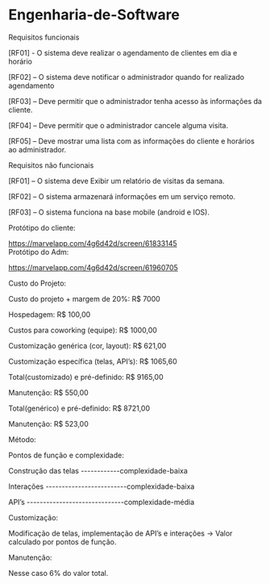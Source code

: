# Engenharia-de-Software

Requisitos funcionais  

[RF01] - O sistema deve realizar o agendamento de clientes em dia e horário  

[RF02] – O sistema deve notificar o administrador quando for realizado agendamento  

[RF03] –  Deve permitir que o administrador tenha acesso às informações da cliente.  

[RF04] –  Deve permitir que o administrador cancele alguma visita.   

[RF05] –  Deve mostrar uma lista com as informações do cliente e horários ao administrador.  

Requisitos não funcionais  

[RF01] –  O sistema deve Exibir um relatório de visitas da semana.  

[RF02] – O sistema armazenará informações em um serviço remoto.  

[RF03] – O sistema funciona na base mobile (android e IOS).   

Protótipo do cliente:  

https://marvelapp.com/4g6d42d/screen/61833145  
Protótipo do Adm:  

https://marvelapp.com/4g6d42d/screen/61960705  


Custo do Projeto:

Custo do projeto + margem de 20%: R$ 7000

Hospedagem: R$ 100,00

Custos para coworking (equipe): R$ 1000,00

Customização genérica (cor, layout): R$ 621,00

Customização específica (telas, API’s): R$ 1065,60

Total(customizado) e pré-definido: R$ 9165,00

Manutenção: R$ 550,00

Total(genérico) e pré-definido: R$ 8721,00

Manutenção: R$ 523,00



Método:

Pontos de função e complexidade:

Construção das telas ------------complexidade-baixa

Interações -------------------------complexidade-baixa

API’s ------------------------------complexidade-média



Customização:

Modificação de telas, implementação de API’s e interações -> Valor calculado por pontos de função.



Manutenção:

Nesse caso 6% do valor total.




